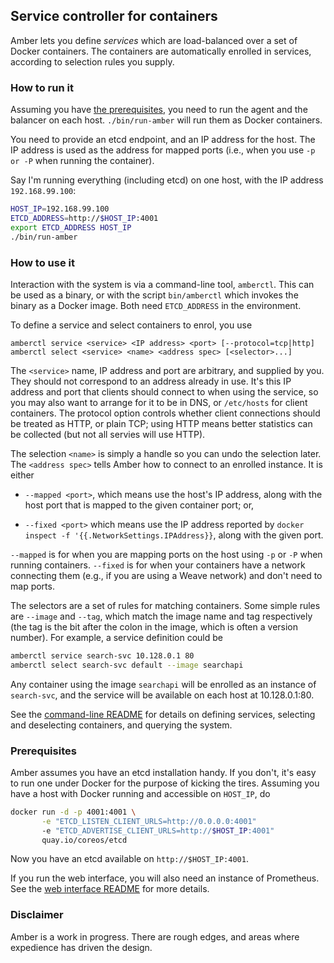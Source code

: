 ## Service controller for containers

Amber lets you define _services_ which are load-balanced over a set of
Docker containers. The containers are automatically enrolled in
services, according to selection rules you supply.

### How to run it

Assuming you have [the prerequisites](#prerequisites), you need to run
the agent and the balancer on each host. `./bin/run-amber` will run
them as Docker containers.

You need to provide an etcd endpoint, and an IP address for the
host. The IP address is used as the address for mapped ports (i.e.,
when you use `-p or -P` when running the container).

Say I'm running everything (including etcd) on one host, with the IP
address `192.168.99.100`:

```bash
HOST_IP=192.168.99.100
ETCD_ADDRESS=http://$HOST_IP:4001
export ETCD_ADDRESS HOST_IP
./bin/run-amber
```

### How to use it

Interaction with the system is via a command-line tool,
`amberctl`. This can be used as a binary, or with the script
`bin/amberctl` which invokes the binary as a Docker image. Both need
`ETCD_ADDRESS` in the environment.

To define a service and select containers to enrol, you use

```
amberctl service <service> <IP address> <port> [--protocol=tcp|http]
amberctl select <service> <name> <address spec> [<selector>...]
```

The `<service>` name, IP address and port are arbitrary, and supplied
by you. They should not correspond to an address already in use. It's
this IP address and port that clients should connect to when using the
service, so you may also want to arrange for it to be in DNS, or
`/etc/hosts` for client containers. The protocol option controls
whether client connections should be treated as HTTP, or plain TCP;
using HTTP means better statistics can be collected (but not all
servies will use HTTP).

The selection `<name>` is simply a handle so you can undo the
selection later. The `<address spec>` tells Amber how to connect to an
enrolled instance. It is either

 * `--mapped <port>`, which means use the host's IP address, along with the host port that is mapped to the given container port; or,

 * `--fixed <port>` which means use the IP address reported by `docker
   inspect -f '{{.NetworkSettings.IPAddress}}`, along with the given
   port.

`--mapped` is for when you are mapping ports on the host using `-p` or
`-P` when running containers. `--fixed` is for when your containers
have a network connecting them (e.g., if you are using a Weave
network) and don't need to map ports.

The selectors are a set of rules for matching containers. Some simple
rules are `--image` and `--tag`, which match the image name and tag
respectively (the tag is the bit after the colon in the image, which
is often a version number). For example, a service definition could be

```bash
amberctl service search-svc 10.128.0.1 80
amberctl select search-svc default --image searchapi
```

Any container using the image `searchapi` will be enrolled as an
instance of `search-svc`, and the service will be available on each
host at 10.128.0.1:80.

See the [command-line README](amberctl/README.md#readme) for details
on defining services, selecting and deselecting containers, and
querying the system.

### Prerequisites

Amber assumes you have an etcd installation handy. If you don't, it's
easy to run one under Docker for the purpose of kicking the
tires. Assuming you have a host with Docker running and accessible on
`HOST_IP`, do

```bash
docker run -d -p 4001:4001 \
       -e "ETCD_LISTEN_CLIENT_URLS=http://0.0.0.0:4001"
       -e "ETCD_ADVERTISE_CLIENT_URLS=http://$HOST_IP:4001"
       quay.io/coreos/etcd
```

Now you have an etcd available on `http://$HOST_IP:4001`.

If you run the web interface, you will also need an instance of
Prometheus. See the [web interface README](web/README.md) for more
details.

### Disclaimer

Amber is a work in progress. There are rough edges, and areas where
expedience has driven the design.
